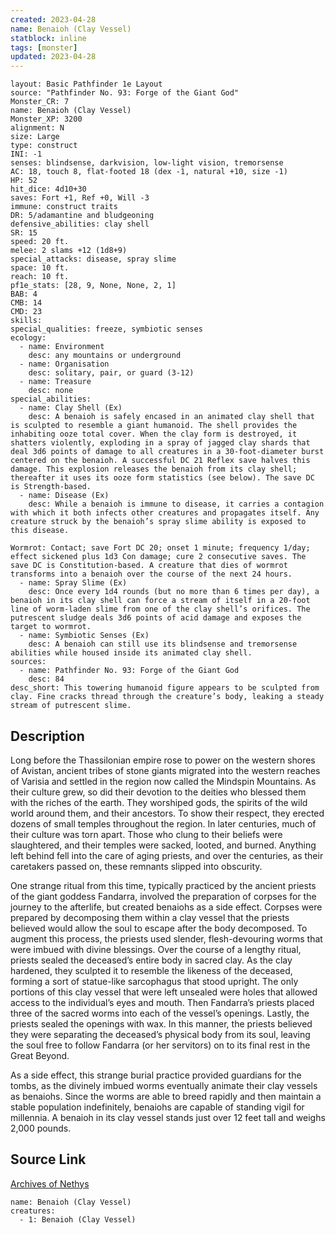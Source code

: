 ```yaml
---
created: 2023-04-28
name: Benaioh (Clay Vessel)
statblock: inline
tags: [monster]
updated: 2023-04-28
---
```

```statblock
layout: Basic Pathfinder 1e Layout
source: "Pathfinder No. 93: Forge of the Giant God"
Monster_CR: 7
name: Benaioh (Clay Vessel)
Monster_XP: 3200
alignment: N
size: Large
type: construct
INI: -1
senses: blindsense, darkvision, low-light vision, tremorsense
AC: 18, touch 8, flat-footed 18 (dex -1, natural +10, size -1)
HP: 52
hit_dice: 4d10+30
saves: Fort +1, Ref +0, Will -3
immune: construct traits
DR: 5/adamantine and bludgeoning
defensive_abilities: clay shell
SR: 15
speed: 20 ft.
melee: 2 slams +12 (1d8+9)
special_attacks: disease, spray slime
space: 10 ft.
reach: 10 ft.
pf1e_stats: [28, 9, None, None, 2, 1]
BAB: 4
CMB: 14
CMD: 23
skills: 
special_qualities: freeze, symbiotic senses
ecology:
  - name: Environment
    desc: any mountains or underground
  - name: Organisation
    desc: solitary, pair, or guard (3-12)
  - name: Treasure
    desc: none
special_abilities:
  - name: Clay Shell (Ex)
    desc: A benaioh is safely encased in an animated clay shell that is sculpted to resemble a giant humanoid. The shell provides the inhabiting ooze total cover. When the clay form is destroyed, it shatters violently, exploding in a spray of jagged clay shards that deal 3d6 points of damage to all creatures in a 30-foot-diameter burst centered on the benaioh. A successful DC 21 Reflex save halves this damage. This explosion releases the benaioh from its clay shell; thereafter it uses its ooze form statistics (see below). The save DC is Strength-based.
  - name: Disease (Ex)
    desc: While a benaioh is immune to disease, it carries a contagion with which it both infects other creatures and propagates itself. Any creature struck by the benaioh’s spray slime ability is exposed to this disease.

Wormrot: Contact; save Fort DC 20; onset 1 minute; frequency 1/day; effect sickened plus 1d3 Con damage; cure 2 consecutive saves. The save DC is Constitution-based. A creature that dies of wormrot transforms into a benaioh over the course of the next 24 hours.
  - name: Spray Slime (Ex)
    desc: Once every 1d4 rounds (but no more than 6 times per day), a benaioh in its clay shell can force a stream of itself in a 20-foot line of worm-laden slime from one of the clay shell’s orifices. The putrescent sludge deals 3d6 points of acid damage and exposes the target to wormrot.
  - name: Symbiotic Senses (Ex)
    desc: A benaioh can still use its blindsense and tremorsense abilities while housed inside its animated clay shell.
sources:
  - name: Pathfinder No. 93: Forge of the Giant God
    desc: 84
desc_short: This towering humanoid figure appears to be sculpted from clay. Fine cracks thread through the creature’s body, leaking a steady stream of putrescent slime.
```
## Description
Long before the Thassilonian empire rose to power on the western shores of Avistan, ancient tribes of stone giants migrated into the western reaches of Varisia and settled in the region now called the Mindspin Mountains. As their culture grew, so did their devotion to the deities who blessed them with the riches of the earth. They worshiped gods, the spirits of the wild world around them, and their ancestors. To show their respect, they erected dozens of small temples throughout the region. In later centuries, much of their culture was torn apart. Those who clung to their beliefs were slaughtered, and their temples were sacked, looted, and burned. Anything left behind fell into the care of aging priests, and over the centuries, as their caretakers passed on, these remnants slipped into obscurity.

One strange ritual from this time, typically practiced by the ancient priests of the giant goddess Fandarra, involved the preparation of corpses for the journey to the afterlife, but created benaiohs as a side effect. Corpses were prepared by decomposing them within a clay vessel that the priests believed would allow the soul to escape after the body decomposed. To augment this process, the priests used slender, flesh-devouring worms that were imbued with divine blessings. Over the course of a lengthy ritual, priests sealed the deceased’s entire body in sacred clay. As the clay hardened, they sculpted it to resemble the likeness of the deceased, forming a sort of statue-like sarcophagus that stood upright. The only portions of this clay vessel that were left unsealed were holes that allowed access to the individual’s eyes and mouth. Then Fandarra’s priests placed three of the sacred worms into each of the vessel’s openings. Lastly, the priests sealed the openings with wax. In this manner, the priests believed they were separating the deceased’s physical body from its soul, leaving the soul free to follow Fandarra (or her servitors) on to its final rest in the Great Beyond.

As a side effect, this strange burial practice provided guardians for the tombs, as the divinely imbued worms eventually animate their clay vessels as benaiohs. Since the worms are able to breed rapidly and then maintain a stable population indefinitely, benaiohs are capable of standing vigil for millennia. A benaioh in its clay vessel stands just over 12 feet tall and weighs 2,000 pounds.
## Source Link
[Archives of Nethys](https://aonprd.com/MonsterDisplay.aspx?ItemName=Benaioh%20(Clay%20Vessel))
```encounter-table
name: Benaioh (Clay Vessel)
creatures:
  - 1: Benaioh (Clay Vessel)
```
